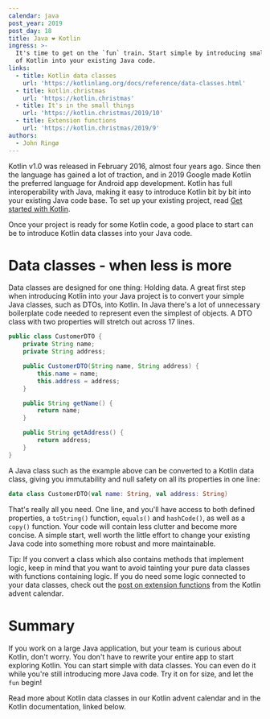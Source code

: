 ```yaml
---
calendar: java
post_year: 2019
post_day: 18
title: Java ❤️ Kotlin
ingress: >-
  It's time to get on the `fun` train. Start simple by introducing small pieces
  of Kotlin into your existing Java code.
links:
  - title: Kotlin data classes
    url: 'https://kotlinlang.org/docs/reference/data-classes.html'
  - title: kotlin.christmas
    url: 'https://kotlin.christmas'
  - title: It's in the small things
    url: 'https://kotlin.christmas/2019/10'
  - title: Extension functions
    url: 'https://kotlin.christmas/2019/9'
authors:
  - John Ringø
---
```

Kotlin v1.0 was released in February 2016, almost four years ago. Since then the language has gained a lot of traction, and in 2019 Google made Kotlin the preferred language for Android app development. Kotlin has full interoperability with Java, making it easy to introduce Kotlin bit by bit into your existing Java code base. To set up your existing project, read [Get started with Kotlin](https://kotlin.christmas/2019/1).

Once your project is ready for some Kotlin code, a good place to start can be to introduce Kotlin data classes into your Java code.

# Data classes - when less is more

Data classes are designed for one thing: Holding data. A great first step when introducing Kotlin into your Java project is to convert your simple Java classes, such as DTOs, into Kotlin. In Java there's a lot of unnecessary boilerplate code needed to represent even the simplest of objects. A DTO class with two properties will stretch out across 17 lines.

```java
public class CustomerDTO {
    private String name;
    private String address;

    public CustomerDTO(String name, String address) {
        this.name = name;
        this.address = address;
    }

    public String getName() {
        return name;
    }

    public String getAddress() {
        return address;
    }
}
```

A Java class such as the example above can be converted to a Kotlin data class, giving you immutability and null safety on all its properties in one line:

```kotlin
data class CustomerDTO(val name: String, val address: String)
```

That's really all you need. One line, and you'll have access to both defined properties, a `toString()` function, `equals()` and `hashCode()`, as well as a `copy()` function. Your code will contain less clutter and become more concise. A simple start, well worth the little effort to change your existing Java code into something more robust and more maintainable.

Tip: If you convert a class which also contains methods that implement logic, keep in mind that you want to avoid tainting your pure data classes with functions containing logic. If you do need some logic connected to your data classes, check out the [post on extension functions](https://kotlin.christmas/2019/9) from the Kotlin advent calendar.

# Summary

If you work on a large Java application, but your team is curious about Kotlin, don't worry. You don't have to rewrite your entire app to start exploring Kotlin. You can start simple with data classes. You can even do it while you're still introducing more Java code. Try it on for size, and let the `fun` begin!

Read more about Kotlin data classes in our Kotlin advent calendar and in the Kotlin documentation, linked below.
